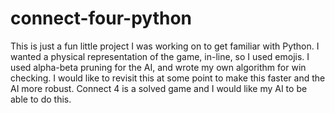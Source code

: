 # connect-four-python
This is just a fun little project I was working on to get familiar with Python. I wanted a physical representation of the game, in-line, so I used emojis.
I used alpha-beta pruning for the AI, and wrote my own algorithm for win checking. I would like to revisit this at some point to make this faster and the AI more robust. Connect 4 is a solved game and I would like my AI to be able to do this.
